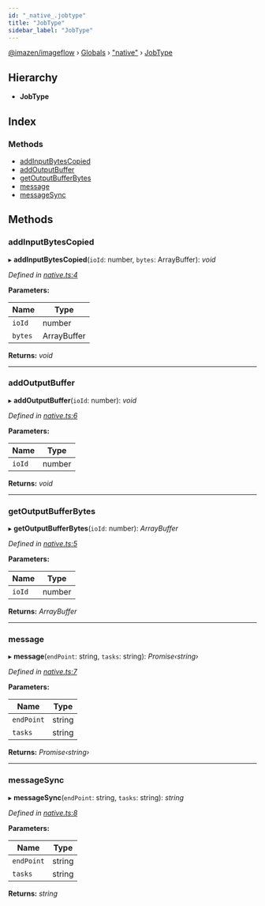 ```yaml
---
id: "_native_.jobtype"
title: "JobType"
sidebar_label: "JobType"
---
```


[@imazen/imageflow](../index.md) › [Globals](../globals.md) › ["native"](../modules/_native_.md) › [JobType](_native_.jobtype.md)

## Hierarchy

* **JobType**

## Index

### Methods

* [addInputBytesCopied](_native_.jobtype.md#addinputbytescopied)
* [addOutputBuffer](_native_.jobtype.md#addoutputbuffer)
* [getOutputBufferBytes](_native_.jobtype.md#getoutputbufferbytes)
* [message](_native_.jobtype.md#message)
* [messageSync](_native_.jobtype.md#messagesync)

## Methods

###  addInputBytesCopied

▸ **addInputBytesCopied**(`ioId`: number, `bytes`: ArrayBuffer): *void*

*Defined in [native.ts:4](https://github.com/imazen/imageflow-node/blob/8d7450b/lib/native.ts#L4)*

**Parameters:**

Name | Type |
------ | ------ |
`ioId` | number |
`bytes` | ArrayBuffer |

**Returns:** *void*

___

###  addOutputBuffer

▸ **addOutputBuffer**(`ioId`: number): *void*

*Defined in [native.ts:6](https://github.com/imazen/imageflow-node/blob/8d7450b/lib/native.ts#L6)*

**Parameters:**

Name | Type |
------ | ------ |
`ioId` | number |

**Returns:** *void*

___

###  getOutputBufferBytes

▸ **getOutputBufferBytes**(`ioId`: number): *ArrayBuffer*

*Defined in [native.ts:5](https://github.com/imazen/imageflow-node/blob/8d7450b/lib/native.ts#L5)*

**Parameters:**

Name | Type |
------ | ------ |
`ioId` | number |

**Returns:** *ArrayBuffer*

___

###  message

▸ **message**(`endPoint`: string, `tasks`: string): *Promise‹string›*

*Defined in [native.ts:7](https://github.com/imazen/imageflow-node/blob/8d7450b/lib/native.ts#L7)*

**Parameters:**

Name | Type |
------ | ------ |
`endPoint` | string |
`tasks` | string |

**Returns:** *Promise‹string›*

___

###  messageSync

▸ **messageSync**(`endPoint`: string, `tasks`: string): *string*

*Defined in [native.ts:8](https://github.com/imazen/imageflow-node/blob/8d7450b/lib/native.ts#L8)*

**Parameters:**

Name | Type |
------ | ------ |
`endPoint` | string |
`tasks` | string |

**Returns:** *string*
